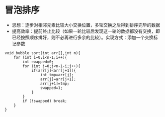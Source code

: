 # 冒泡排序
- 思想：逐步对相邻元素比较大小交换位置，多轮交换之后得到排序完毕的数据
- 提高效率：提前终止比较（如果一轮比较后发现这一轮的数据都没有交换，即已经按照顺序排好，则不必再进行多余的比较）。实现方式：添加一个交换标记参数




```
void bubble_sort(int arr[],int n){
    for (int i=0;i<n-1;i++){
        int swapped=0;
        for (int j=0;j<n-1-i;j++){
            if(arr[j]<arr[j+1]){
                int tmp=arr[j];
                arr[j]=arr[j+1];
                arr[j+1]=tmp;
                swapped=1;
            }
        }
        if (!swapped) break;
    }
}
```
